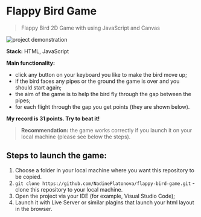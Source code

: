 # Flappy Bird Game

> Flappy Bird 2D Game with using JavaScript and Canvas

![project demonstration](img/demo.gif)

**Stack:** HTML, JavaScript

**Main functionality:**

- click any button on your keyboard you like to make the bird move up;
- if the bird faces any pipes or the ground the game is over and you should start again;
- the aim of the game is to help the bird fly through the gap between the pipes;
- for each flight through the gap you get points (they are shown below).

**My record is 31 points. Try to beat it!**

> **Recommendation:** the game works correctly if you launch it on your local machine (please see below the steps).

## Steps to launch the game:

1. Choose a folder in your local machine where you want this repository to be copied.
2. `git clone https://github.com/NadinePlatonova/flappy-bird-game.git` - clone this repository to your local machine.
3. Open the project via your IDE (for example, Visual Studio Code);
4. Launch it with Live Server or similar plagins that launch your html layout in the browser.
